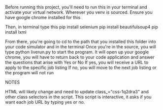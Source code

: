 Before running this project, you'll need to run this in your terminal and activate your virtual network. Wherever you venv is sourced. 
Ensure you have google chrome installed for this

Then, in terminal type this
pip install selenium
pip install beautifulsoup4
pip install lxml

From there, you're going to cd to the path that you installed this folder into your code simulator and in the terminal
Once you're in the source, you will type python liverun.py to start the program.
It will open up your google chrome, you will have to return back to your code application and answer the questions that arise with Yes or No
If yes, you will receive a URL to apply to the specific job listing
If no, you will move to the next job listing or the program will not run

NOTES

HTML will likely change and need to update class_="css-1q2dra3" and other class selectors in the script.
This script is interactive, it asks if you want each job URL by typing yes or no. 
